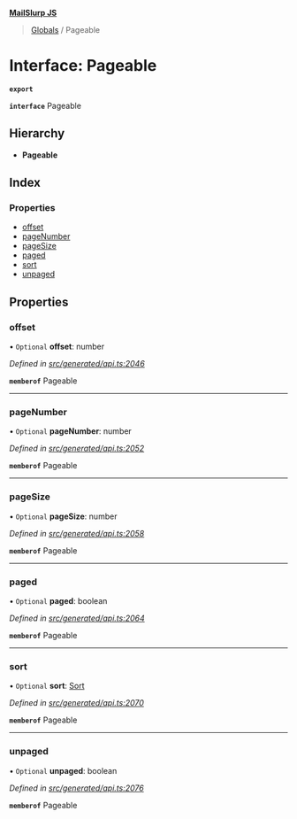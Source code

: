 **[MailSlurp JS](../README.md)**

> [Globals](../README.md) / Pageable

# Interface: Pageable

**`export`** 

**`interface`** Pageable

## Hierarchy

* **Pageable**

## Index

### Properties

* [offset](pageable.md#offset)
* [pageNumber](pageable.md#pagenumber)
* [pageSize](pageable.md#pagesize)
* [paged](pageable.md#paged)
* [sort](pageable.md#sort)
* [unpaged](pageable.md#unpaged)

## Properties

### offset

• `Optional` **offset**: number

*Defined in [src/generated/api.ts:2046](https://github.com/mailslurp/mailslurp-client/blob/ff09436/src/generated/api.ts#L2046)*

**`memberof`** Pageable

___

### pageNumber

• `Optional` **pageNumber**: number

*Defined in [src/generated/api.ts:2052](https://github.com/mailslurp/mailslurp-client/blob/ff09436/src/generated/api.ts#L2052)*

**`memberof`** Pageable

___

### pageSize

• `Optional` **pageSize**: number

*Defined in [src/generated/api.ts:2058](https://github.com/mailslurp/mailslurp-client/blob/ff09436/src/generated/api.ts#L2058)*

**`memberof`** Pageable

___

### paged

• `Optional` **paged**: boolean

*Defined in [src/generated/api.ts:2064](https://github.com/mailslurp/mailslurp-client/blob/ff09436/src/generated/api.ts#L2064)*

**`memberof`** Pageable

___

### sort

• `Optional` **sort**: [Sort](sort.md)

*Defined in [src/generated/api.ts:2070](https://github.com/mailslurp/mailslurp-client/blob/ff09436/src/generated/api.ts#L2070)*

**`memberof`** Pageable

___

### unpaged

• `Optional` **unpaged**: boolean

*Defined in [src/generated/api.ts:2076](https://github.com/mailslurp/mailslurp-client/blob/ff09436/src/generated/api.ts#L2076)*

**`memberof`** Pageable
